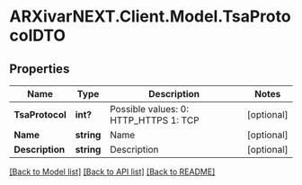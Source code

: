 # ARXivarNEXT.Client.Model.TsaProtocolDTO
## Properties

Name | Type | Description | Notes
------------ | ------------- | ------------- | -------------
**TsaProtocol** | **int?** | Possible values:  0: HTTP_HTTPS  1: TCP  | [optional] 
**Name** | **string** | Name | [optional] 
**Description** | **string** | Description | [optional] 

[[Back to Model list]](../README.md#documentation-for-models) [[Back to API list]](../README.md#documentation-for-api-endpoints) [[Back to README]](../README.md)

